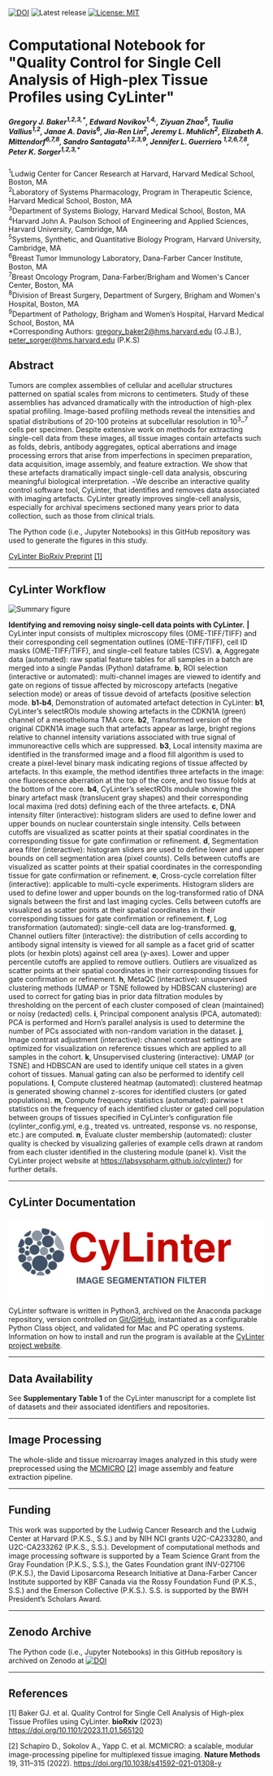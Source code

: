[![DOI](https://zenodo.org/badge/DOI/10.5281/zenodo.10070212.svg)](https://doi.org/10.5281/zenodo.10070212)
![Latest release](https://img.shields.io/github/v/release/labsyspharm/cylinter-paper)
[![License: MIT](https://img.shields.io/badge/License-MIT-yellow.svg)](https://opensource.org/licenses/MIT)


# Computational Notebook for "Quality Control for Single Cell Analysis of High-plex Tissue Profiles using CyLinter"

<h5>Gregory J. Baker<sup>1,2,3,*</sup>,    
Edward Novikov<sup>1,4,</sup>,
Ziyuan Zhao<sup>5</sup>,
Tuulia Vallius<sup>1,2</sup>,
Janae A. Davis<sup>6</sup>,
Jia-Ren Lin<sup>2</sup>,
Jeremy L. Muhlich<sup>2</sup>,
Elizabeth A. Mittendorf<sup>6,7,8</sup>,
Sandro Santagata<sup>1,2,3,9</sup>,
Jennifer L. Guerriero <sup>1,2,6,7,8</sup>,
Peter K. Sorger<sup>1,2,3,*</sup></h5>

<sup>1</sup>Ludwig Center for Cancer Research at Harvard, Harvard Medical School, Boston, MA<br>
<sup>2</sup>Laboratory of Systems Pharmacology, Program in Therapeutic Science, Harvard Medical
School, Boston, MA<br>
<sup>3</sup>Department of Systems Biology, Harvard Medical School, Boston, MA<br>
<sup>4</sup>Harvard John A. Paulson School of Engineering and Applied Sciences, Harvard University, Cambridge, MA<br>
<sup>5</sup>Systems, Synthetic, and Quantitative Biology Program, Harvard University, Cambridge, MA<br>
<sup>6</sup>Breast Tumor Immunology Laboratory, Dana-Farber Cancer Institute, Boston, MA<br>
<sup>7</sup>Breast Oncology Program, Dana-Farber/Brigham and Women's Cancer Center, Boston, MA<br>
<sup>8</sup>Division of Breast Surgery, Department of Surgery, Brigham and Women's Hospital, Boston, MA<br>
<sup>9</sup>Department of Pathology, Brigham and Women’s Hospital, Harvard Medical School, Boston, MA<br>
\*Corresponding Authors: gregory_baker2@hms.harvard.edu (G.J.B.), peter_sorger@hms.harvard.edu (P.K.S)<br>


## Abstract
Tumors are complex assemblies of cellular and acellular structures patterned on spatial scales from microns to centimeters. Study of these assemblies has advanced dramatically with the introduction of high-plex spatial profiling. Image-based profiling methods reveal the intensities and spatial distributions of 20-100 proteins at subcellular resolution in 10<sup>3</sup>–<sup>7</sup> cells per specimen. Despite extensive work on methods for extracting single-cell data from these images, all tissue images contain artefacts such as folds, debris, antibody aggregates, optical aberrations and image processing errors that arise from imperfections in specimen preparation, data acquisition, image assembly, and feature extraction. We show that these artefacts dramatically impact single-cell data analysis, obscuring meaningful biological interpretation. ¬We describe an interactive quality control software tool, CyLinter, that identifies and removes data associated with imaging artefacts. CyLinter greatly improves single-cell analysis, especially for archival specimens sectioned many years prior to data collection, such as those from clinical trials.

The Python code (i.e., Jupyter Notebooks) in this GitHub repository was used to generate the figures in this study.

[CyLinter BioRxiv Preprint](https://doi.org/10.1101/2023.11.01.565120) [[1]](#1)

---

## CyLinter Workflow

![Summary figure](./docs/ExtFig4.png)

**Identifying and removing noisy single-cell data points with CyLinter.** **|** CyLinter input consists of multiplex microscopy files (OME-TIFF/TIFF) and their corresponding cell segmentation outlines (OME-TIFF/TIFF), cell ID masks (OME-TIFF/TIFF), and single-cell feature tables (CSV). **a**, Aggregate data (automated): raw spatial feature tables for all samples in a batch are merged into a single Pandas (Python) dataframe. **b**, ROI selection (interactive or automated): multi-channel images are viewed to identify and gate on regions of tissue affected by microscopy artefacts (negative selection mode) or areas of tissue devoid of artefacts (positive selection mode. **b1-b4**, Demonstration of automated artefact detection in CyLinter: **b1**, CyLinter’s selectROIs module showing artefacts in the CDKN1A (green) channel of a mesothelioma TMA core. **b2**, Transformed version of the original CDKN1A image such that artefacts appear as large, bright regions relative to channel intensity variations associated with true signal of immunoreactive cells which are suppressed. **b3**, Local intensity maxima are identified in the transformed image and a flood fill algorithm is used to create a pixel-level binary mask indicating regions of tissue affected by artefacts. In this example, the method identifies three artefacts in the image: one fluorescence aberration at the top of the core, and two tissue folds at the bottom of the core. **b4**, CyLinter’s selectROIs module showing the binary artefact mask (translucent gray shapes) and their corresponding local maxima (red dots) defining each of the three artefacts. **c**, DNA intensity filter (interactive): histogram sliders are used to define lower and upper bounds on nuclear counterstain single intensity. Cells between cutoffs are visualized as scatter points at their spatial coordinates in the corresponding tissue for gate confirmation or refinement. **d**, Segmentation area filter (interactive): histogram sliders are used to define lower and upper bounds on cell segmentation area (pixel counts). Cells between cutoffs are visualized as scatter points at their spatial coordinates in the corresponding tissue for gate confirmation or refinement. **e**, Cross-cycle correlation filter (interactive): applicable to multi-cycle experiments. Histogram sliders are used to define lower and upper bounds on the log-transformed ratio of DNA signals between the first and last imaging cycles. Cells between cutoffs are visualized as scatter points at their spatial coordinates in their corresponding tissues for gate confirmation or refinement. **f**, Log transformation (automated): single-cell data are log-transformed. **g**, Channel outliers filter (interactive): the distribution of cells according to antibody signal intensity is viewed for all sample as a facet grid of scatter plots (or hexbin plots) against cell area (y-axes). Lower and upper percentile cutoffs are applied to remove outliers. Outliers are visualized as scatter points at their spatial coordinates in their corresponding tissues for gate confirmation or refinement. **h**, MetaQC (interactive): unsupervised clustering methods (UMAP or TSNE followed by HDBSCAN clustering) are used to correct for gating bias in prior data filtration modules by thresholding on the percent of each cluster composed of clean (maintained) or noisy (redacted) cells. **i**, Principal component analysis (PCA, automated): PCA is performed and Horn’s parallel analysis is used to determine the number of PCs associated with non-random variation in the dataset. **j**, Image contrast adjustment (interactive): channel contrast settings are optimized for visualization on reference tissues which are applied to all samples in the cohort. **k**, Unsupervised clustering (interactive): UMAP (or TSNE) and HDBSCAN are used to identify unique cell states in a given cohort of tissues. Manual gating can also be performed to identify cell populations. **l**, Compute clustered heatmap (automated): clustered heatmap is generated showing channel z-scores for identified clusters (or gated populations). **m**, Compute frequency statistics (automated): pairwise t statistics on the frequency of each identified cluster or gated cell population between groups of tissues specified in CyLinter’s configuration file (cylinter_config.yml, e.g., treated vs. untreated, response vs. no response, etc.) are computed. **n**, Evaluate cluster membership (automated): cluster quality is checked by visualizing galleries of example cells drawn at random from each cluster identified in the clustering module (panel k). Visit the CyLinter project website at https://labsyspharm.github.io/cylinter/) for further details.</h6>

---


## CyLinter Documentation

![](./docs/cylinter-logo.svg)

CyLinter software is written in Python3, archived on the Anaconda package repository, version controlled on [Git/GitHub](https://github.com/labsyspharm/cylinter), instantiated as a configurable Python Class object, and validated for Mac and PC operating systems. Information on how to install and run the program is available at the [CyLinter project website](https://labsyspharm.github.io/cylinter/). 

---


## Data Availability

See **Supplementary Table 1** of the CyLinter manuscript for a complete list of datasets and their associated identifiers and repositories.

---


## Image Processing

The whole-slide and tissue microarray images analyzed in this study were preprocessed using the [MCMICRO](https://mcmicro.org/) [[2]](#2) image assembly and feature extraction pipeline.

---


## Funding

This work was supported by the Ludwig Cancer Research and the Ludwig Center at Harvard (P.K.S., S.S.) and by NIH NCI grants U2C-CA233280, and U2C-CA233262 (P.K.S., S.S.). Development of computational methods and image processing software is supported by a Team Science Grant from the Gray Foundation (P.K.S., S.S.), the Gates Foundation grant INV-027106 (P.K.S.), the David Liposarcoma Research Initiative at Dana-Farber Cancer Institute supported by KBF Canada via the Rossy Foundation Fund (P.K.S., S.S.) and the Emerson Collective (P.K.S.). S.S. is supported by the BWH President’s Scholars Award.

---

## Zenodo Archive

The Python code (i.e., Jupyter Notebooks) in this GitHub repository is archived on Zenodo at [![DOI](https://zenodo.org/badge/DOI/10.5281/zenodo.10070212.svg)](https://doi.org/10.5281/zenodo.10070212)

---


## References

<a id="1">[1]</a>
Baker GJ. et al. Quality Control for Single Cell Analysis of High-plex Tissue Profiles using CyLinter. **bioRxiv** (2023) https://doi.org/10.1101/2023.11.01.565120

<a id="1">[2]</a>
Schapiro D., Sokolov A., Yapp C. et al. MCMICRO: a scalable, modular image-processing pipeline for multiplexed tissue imaging. **Nature Methods** 19, 311–315 (2022). https://doi.org/10.1038/s41592-021-01308-y


